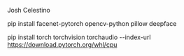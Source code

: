 Josh Celestino <br>

pip install facenet-pytorch opencv-python pillow deepface<br>

pip install torch torchvision torchaudio --index-url https://download.pytorch.org/whl/cpu
